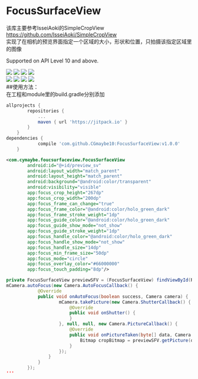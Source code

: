 # FocusSurfaceView
该库主要参考IsseiAoki的SimpleCropView https://github.com/IsseiAoki/SimpleCropView </br> 
实现了在相机的预览界面指定一个区域的大小，形状和位置，只拍摄该指定区域里的图像 </br>

Supported on API Level 10 and above. </br>

![](https://github.com/CGmaybe10/FocusSurfaceView/blob/master/screenshots/circle.png)
![](https://github.com/CGmaybe10/FocusSurfaceView/blob/master/screenshots/circle_pre.png)
![](https://github.com/CGmaybe10/FocusSurfaceView/blob/master/screenshots/ratio_3_4.png)
![](https://github.com/CGmaybe10/FocusSurfaceView/blob/master/screenshots/ratio_3_4_pre.png)</br>
![](https://github.com/CGmaybe10/FocusSurfaceView/blob/master/screenshots/square.png)
![](https://github.com/CGmaybe10/FocusSurfaceView/blob/master/screenshots/square_pre.png)
![](https://github.com/CGmaybe10/FocusSurfaceView/blob/master/screenshots/free.png)
![](https://github.com/CGmaybe10/FocusSurfaceView/blob/master/screenshots/free_pre.png)</br>
##使用方法：</br>
在工程和module里的build.gradle分别添加
```groovy
allprojects {
		repositories {
			...
			maven { url 'https://jitpack.io' }
		}
	}
dependencies {
	        compile 'com.github.CGmaybe10:FocusSurfaceView:v1.0.0'
	}
```
```xml       
<com.cymaybe.foucsurfaceview.FocusSurfaceView
        android:id="@+id/preview_sv"
        android:layout_width="match_parent"
        android:layout_height="match_parent"
        android:background="@android:color/transparent"
        android:visibility="visible"
        app:focus_crop_height="267dp"
        app:focus_crop_width="200dp"
        app:focus_frame_can_change="true"
        app:focus_frame_color="@android:color/holo_green_dark"
        app:focus_frame_stroke_weight="1dp"
        app:focus_guide_color="@android:color/holo_green_dark"
        app:focus_guide_show_mode="not_show"
        app:focus_guide_stroke_weight="1dp"
        app:focus_handle_color="@android:color/holo_green_dark"
        app:focus_handle_show_mode="not_show"
        app:focus_handle_size="14dp"
        app:focus_min_frame_size="50dp"
        app:focus_mode="circle"
        app:focus_overlay_color="#66000000"
        app:focus_touch_padding="8dp"/>
```
```java
private FocusSurfaceView previewSFV = (FocusSurfaceView) findViewById(R.id.preview_sv);
mCamera.autoFocus(new Camera.AutoFocusCallback() {
            @Override
            public void onAutoFocus(boolean success, Camera camera) {             
                    mCamera.takePicture(new Camera.ShutterCallback() {
                        @Override
                        public void onShutter() {
                        }
                    }, null, null, new Camera.PictureCallback() {
                        @Override
                        public void onPictureTaken(byte[] data, Camera camera) {
                            Bitmap cropBitmap = previewSFV.getPicture(data);                       
                        }
                    });
                }
            }
        });
'''
